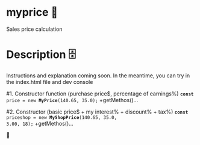 # myprice 🧮
Sales price calculation

# Description 🗄
Instructions and explanation coming soon. In the meantime, you can try in the index.html file and dev console

#1. Constructor function (purchase price$, percentage of earnings%)
<code><b>const</b> price = new <b>MyPrice</b>(140.65, 35.0);</code>
+getMethos()...

#2. Constructor (basic price$ + my interest% + discount% + tax%)
<code><b>const</b> priceshop = new <b>MyShopPrice</b>(140.65, 35.0, 3.00, 18);</code>
+getMethos()...

🦈
